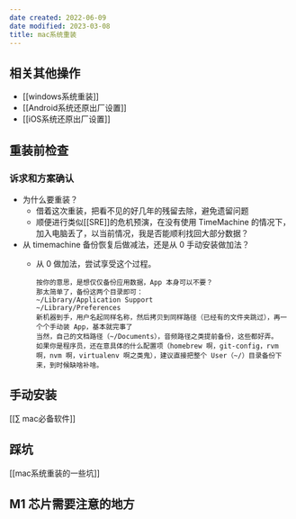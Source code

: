 ```yaml
---
date created: 2022-06-09
date modified: 2023-03-08
title: mac系统重装
---
```


## 相关其他操作

- [[windows系统重装]]
- [[Android系统还原出厂设置]]
- [[iOS系统还原出厂设置]]

## 重装前检查

### 诉求和方案确认

- 为什么要重装？
	- 借着这次重装，把看不见的好几年的残留去除，避免遗留问题
	- 顺便进行类似[[SRE]]的危机预演，在没有使用 TimeMachine 的情况下，加入电脑丢了，以当前情况，我是否能顺利找回大部分数据？
- 从 timemachine 备份恢复后做减法，还是从 0 手动安装做加法？
	- 从 0 做加法，尝试享受这个过程。

	  ```
	  按你的意思，是想仅仅备份应用数据，App 本身可以不要？
	  那太简单了，备份这两个目录即可：
	  ~/Library/Application Support  
	  ~/Library/Preferences  
	  新机器到手，用户名起同样名称，然后拷贝到同样路径（已经有的文件夹跳过），再一个个手动装 App，基本就完事了
	  当然，自己的文档路径（~/Documents），音频路径之类提前备份，这些都好弄。
	  如果你是程序员，还在意具体的什么配置项（homebrew 啊，git-config，rvm 啊，nvm 啊，virtualenv 啊之类鬼），建议直接把整个 User（~/）目录备份下来，到时候缺啥补啥。
	  ```

## 手动安装

[[∑ mac必备软件]]

## 踩坑

[[mac系统重装的一些坑]]

## M1 芯片需要注意的地方
